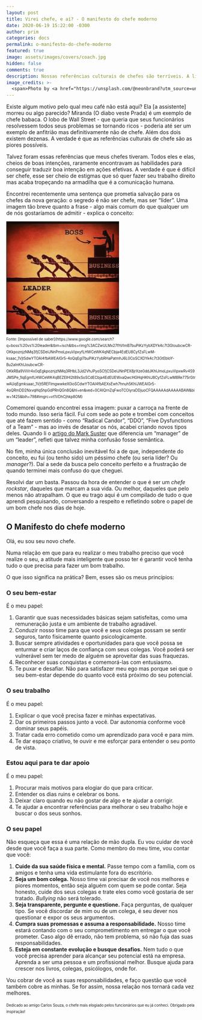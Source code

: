 ```yaml
---
layout: post
title: Virei chefe, e aí? - O manifesto do chefe moderno
date: 2020-06-19 15:22:00 -0300
author: prim
categories: docs
permalink: o-manifesto-do-chefe-moderno
featured: true
image: assets/images/covers/coach.jpg
hidden: false
comments: true
description: Nossas referências culturais de chefes são terríveis. A literatura não ajuda e a vida real também não. O que é ser um bom chefe nos dias de hoje?
image_credits: >-
  <span>Photo by <a href="https://unsplash.com/@neonbrand?utm_source=unsplash&amp;utm_medium=referral&amp;utm_content=creditCopyText">NeONBRAND</a> on <a href="https://unsplash.com/s/photos/coach?utm_source=unsplash&amp;utm_medium=referral&amp;utm_content=creditCopyText">Unsplash</a></span>
---
```


Existe algum motivo pelo qual meu café não está aqui? Ela [a assistente] morreu ou algo parecido? Miranda (O diabo veste Prada) é um exemplo de chefe babaca. O lobo de Wall Street - que queria que seus funcionários resolvessem todos seus problemas se tornando ricos - poderia até ser um exemplo de anfitrião mas definitivamente não de chefe. Além dos dois existem dezenas. A verdade é que as referências culturais de chefe são as piores possíveis.

Talvez foram essas referências que meus chefes tiveram. Todos eles e elas, cheios de boas intenções, raramente encontravam as habilidades para conseguir traduzir boa intenção em ações efetivas. A verdade é que é difícil ser chefe, esse ser cheio de estigmas que só quer fazer seu trabalho direito mas acaba tropeçando na armadilha que é a comunicação humana.

Encontrei recentemente uma sentença que prometia salvação para os chefes da nova geração: o segredo é não ser chefe, mas ser “líder”. Uma imagem tão breve quanto a frase - algo mais comum do que qualquer um de nós gostaríamos de admitir - explica o conceito:

<img src="/assets/images/posts/boss-leader.jpg" style="max-height:300px" />
<br />
<small><small>
Fonte: [Impossível de saber](https://www.google.com/search?q=boss%20vs%20leader&tbm=isch&tbs=rimg%3ACZwULMx27fhVImB7buPiKzYybXDYk4c7t3GtoubcwCR-OKkpoznjzNMq3fjCSDeIJNnPmoLpxuVipxyfLHWCeWK4qNECbja4EdEU8CyfZsFLwM-ksaac_1Vjt5dwYTOAI4fbAWEAIGr5-4oQqEgl7buPiKzYybRHaPatmhJ6L0CoSCXDYk4c7t3GtEbloY-Bu2aInKhIJoubcwCR-OKkR8a9ViiVr4x0qEgkpoznjzNMq3RHbL3Jd2VhJPyoSCfjCSDeIJNnPEX8jrXze0ddJKhIJmoLpxuVipxwRv4S9JMSPe_1IqEgmfLHWCeWK4qBEZEIHl2t89xSoSCdECbja4EdEUEWvaQwcHGHqHKhIJ8CyfZsFLwM8Re775rGtrwAUqEgmksaac_1Vjt5REFImgwwkeX0ioSCdwYTOAI4fbAEXsEwh7hnuh5KhIJWEAIGr5-4oQRmDD2NxvqHq5hpGdPRnQGn8Q&hl=en&ved=0CAIQrnZqFwoTCOiyraDDjuoCFQAAAAAdAAAAABAW&biw=1425&bih=798#imgrc=vt1VDhCjhkp8OM)
</small></small>

Comemorei quando encontrei essa imagem: puxar a carroça na frente de todo mundo. Isso seria fácil. Fui com sede ao pote e trombei com conceitos que até fazem sentido - como “Radical Candor”, “DDO”, “Five Dysfunctions of a Team” - mas ao invés de desatar os nós, acabei criando novos tipos deles. Quando li o [artigo do Mark Suster](https://bothsidesofthetable.com/the-one-thing-that-great-leaders-understand-ba479e48bd9e) que diferencia um “manager” de um “leader”, refleti que talvez minha confusão fosse semântica.

No fim, minha única conclusão inevitável foi a de que, independente do conceito, eu fui (ou tenho sido) um péssimo chefe (ou seria líder? Ou _manager_?). Daí a sede da busca pelo conceito perfeito e a frustração de quando terminei mais confuso do que cheguei.

Resolvi dar um basta. Passou da hora de entender o que é ser um _chefe rockstar_, daqueles que marcam a sua vida. Ou melhor, daqueles que pelo menos não atrapalham. O que eu trago aqui é um compilado de tudo o que aprendi pesquisando, conversando a respeito e refletindo sobre o papel de um bom chefe nos dias de hoje.

## O Manifesto do chefe moderno

Olá, eu sou seu novo chefe.

Numa relação em que para eu realizar o meu trabalho preciso que você realize o seu, a atitude mais inteligente que posso ter é garantir você tenha tudo o que precisa para fazer um bom trabalho.

O que isso significa na prática? Bem, esses são os meus princípios:

### O seu bem-estar

É o meu papel:

1. Garantir que suas necessidades básicas sejam satisfeitas, como uma remuneração justa e um ambiente de trabalho agradável.
2. Conduzir nosso time para que você e seus colegas possam se sentir seguros, tanto fisicamente quanto psicologicamente.
3. Buscar sempre atividades e oportunidades para que você possa se enturmar e criar laços de confiança com seus colegas. Você poderá ser vulnerável sem ter medo de alguém se aproveitar das suas fraquezas.
4. Reconhecer suas conquistas e comemorá-las com entusiasmo.
5. Te puxar e desafiar. Não para satisfazer meu ego mas porque sei que o seu bem-estar depende do quanto você está próximo do seu potencial.

### O seu trabalho

É o meu papel:

1. Explicar o que você precisa fazer e minhas expectativas.
2. Dar os primeiros passos junto a você. Dar autonomia conforme você dominar seus papéis.
3. Tratar cada erro cometido como um aprendizado para você e para mim.
4. Te dar espaço criativo, te ouvir e me esforçar para entender o seu ponto de vista.

### Estou aqui para te dar apoio

É o meu papel:

1. Procurar mais motivos para elogiar do que para criticar.
2. Entender os dias ruins e celebrar os bons.
3. Deixar claro quando eu não gostar de algo e te ajudar a corrigir.
4. Te ajudar a encontrar referências para melhorar o seu trabalho hoje e buscar o dos seus sonhos.

### O seu papel

Não esqueça que essa é uma relação de mão dupla. Eu vou cuidar de você desde que você faça a sua parte.
Como membro do meu time, vou contar que você:

1. **Cuide da sua saúde física e mental.** Passe tempo com a família, com os amigos e tenha uma vida estimulante fora do escritório.
2. **Seja um bom colega.** Nosso time vai precisar de você nos melhores e piores momentos, então seja alguém com quem se pode contar. Seja honesto, cuide dos seus colegas e trate eles como você gostaria de ser tratado. _Bullying_ não será tolerado.
3. **Seja transparente, pergunte e questione.** Faça perguntas, de qualquer tipo. Se você discordar de mim ou de um colega, é seu dever nos questionar e expor os seus argumentos.
4. **Cumpra suas promessas e assuma a responsabilidade.** Nosso time estará contando com o seu comprometimento em entregar o que você prometer. Caso algo dê errado, não tem problema, só não fuja das suas responsabilidades.
5. **Esteja em constante evolução e busque desafios.** Nem tudo o que você precisa aprender para alcançar seu potencial está na empresa. Aprenda a ser uma pessoa e um profissional melhor. Busque ajuda para crescer nos livros, colegas, psicólogos, onde for.

Vou cobrar de você as suas responsabilidades, e faço questão que você também cobre as minhas. Se for assim, nossa relação nos tornará cada vez melhores.

<small><small>Dedicado ao amigo Carlos Souza, o chefe mais elogiado pelos funcionários que eu já conheci. Obrigado pela inspiração!</small></small>
